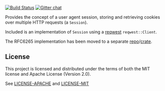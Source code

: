 [![Build Status](https://travis-ci.org/pfernie/user_agent.svg?branch=master)](https://travis-ci.org/pfernie/user_agent)
[![Gitter chat](https://badges.gitter.im/gitterHQ/gitter.png)](https://gitter.im/user_agent)

Provides the concept of a user agent session, storing and retrieving cookies over multiple HTTP requests (a `Session`).

Included is an implementation of `Session` using a [reqwest](https://crates.io/crates/reqwest) `reqwest::Client`.

The RFC6265 implementation has been moved to a separate [repo](https://github.com/pfernie/cookie_store)/[crate](https://crates.io/crates/cookie_store).

## License
This project is licensed and distributed under the terms of both the MIT license and Apache License (Version 2.0).

See [LICENSE-APACHE](LICENSE-APACHE) and [LICENSE-MIT](LICENSE-MIT)
